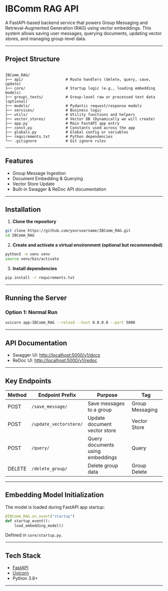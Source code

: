 
# IBComm RAG API

A FastAPI-based backend service that powers Group Messaging and Retrieval-Augmented Generation (RAG) using vector embeddings. This system allows saving user messages, querying documents, updating vector stores, and managing group-level data.

---

## Project Structure

```

IBComm_RAG/
├── api/                   # Route handlers (delete, query, save, update)
├── core/                  # Startup logic (e.g., loading embedding models)
├── group\_texts/          # Group-level raw or processed text data (optional)
├── models/                # Pydantic request/response models
├── services/              # Business logic
├── utils/                 # Utility functions and helpers
├── vector_stores/         # Vector DB (Dynamically we will create)
├── app.py                 # Main FastAPI app entry
├── const.py               # Constants used across the app
├── globals.py             # Global config or variables
├── requirements.txt       # Python dependencies
└── .gitignore             # Git ignore rules

````

---

## Features

-  Group Message Ingestion
-  Document Embedding & Querying
-  Vector Store Update
- Built-in Swagger & ReDoc API documentation

---

## Installation

1. **Clone the repository**

```bash
git clone https://github.com/yourusername/IBComm_RAG.git
cd IBComm_RAG
````

2. **Create and activate a virtual environment (optional but recommended)**

```bash
python3 -m venv venv
source venv/bin/activate 
```

3. **Install dependencies**

```bash
pip install -r requirements.txt
```

---

## Running the Server

### Option 1: Normal Run

```bash
uvicorn app:IBComm_RAG --reload --host 0.0.0.0 --port 5000
```


---

## API Documentation

* Swagger UI: [http://localhost:5000/v1/docs](http://74.225.221.182:5000/v1/docs)
* ReDoc UI: [http://localhost:5000/v1/redoc](http://74.225.221.182:5000//v1/redoc)

---

## Key Endpoints

| Method | Endpoint Prefix        | Purpose                          | Tag             |
| ------ | ---------------------- | -------------------------------- | --------------- |
| POST   | `/save_message/`       | Save messages to a group         | Group Messaging |
| POST   | `/update_vectorstore/` | Update document vector store     | Vector Store    |
| POST   | `/query/`              | Query documents using embeddings | Query           |
| DELETE | `/delete_group/`       | Delete group data                | Group Delete    |

---

##  Embedding Model Initialization

The model is loaded during FastAPI app startup:

```python
@IBComm_RAG.on_event("startup")
def startup_event():
    load_embedding_model()
```

Defined in `core/startup.py`.

---

##  Tech Stack

* [FastAPI](https://fastapi.tiangolo.com/)
* [Uvicorn](https://www.uvicorn.org/)
* Python 3.8+

---


